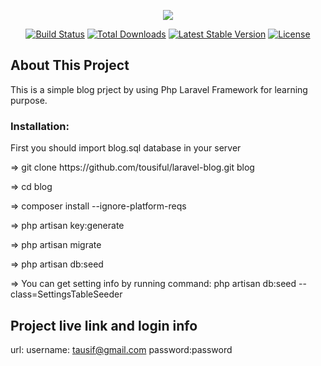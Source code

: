 <p align="center"><img src="https://laravel.com/assets/img/components/logo-laravel.svg"></p>

<p align="center">
<a href="https://travis-ci.org/laravel/framework"><img src="https://travis-ci.org/laravel/framework.svg" alt="Build Status"></a>
<a href="https://packagist.org/packages/laravel/framework"><img src="https://poser.pugx.org/laravel/framework/d/total.svg" alt="Total Downloads"></a>
<a href="https://packagist.org/packages/laravel/framework"><img src="https://poser.pugx.org/laravel/framework/v/stable.svg" alt="Latest Stable Version"></a>
<a href="https://packagist.org/packages/laravel/framework"><img src="https://poser.pugx.org/laravel/framework/license.svg" alt="License"></a>
</p>

## About This Project

This is a simple blog prject by using Php Laravel Framework for learning purpose.

<h3>Installation:</h3>

<p>First you should import blog.sql database in your server</p>

<p>=> git clone https://github.com/tousiful/laravel-blog.git blog</p>
<p>=> cd blog</p>
<p>=> composer install --ignore-platform-reqs</p>
<p>=> php artisan key:generate</p>
<p>=> php artisan migrate</p>
<p>=> php artisan db:seed</p>
<p>=> You can get setting info by running command: php artisan db:seed --class=SettingsTableSeeder</p>

## Project live link and login info
url: 
username: tausif@gmail.com password:password

